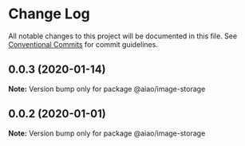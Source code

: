 # Change Log

All notable changes to this project will be documented in this file. See [Conventional Commits](https://conventionalcommits.org) for commit guidelines.

## 0.0.3 (2020-01-14)

**Note:** Version bump only for package @aiao/image-storage

## 0.0.2 (2020-01-01)

**Note:** Version bump only for package @aiao/image-storage
